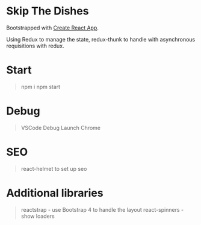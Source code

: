 # Skip The Dishes 

Bootstrapped with [Create React App](https://github.com/facebookincubator/create-react-app).

Using Redux to manage the state, redux-thunk to handle with asynchronous requisitions with redux.

# Start 
> npm i
> npm start

# Debug
> VSCode Debug Launch Chrome

# SEO
> react-helmet to set up seo

# Additional libraries
> reactstrap - use Bootstrap 4 to handle the layout
> react-spinners - show loaders